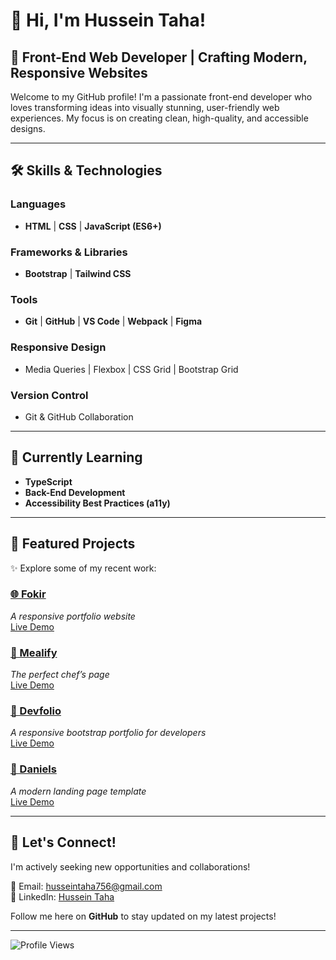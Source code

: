 # 👋 Hi, I'm Hussein Taha!

## 🌟 Front-End Web Developer | Crafting Modern, Responsive Websites
Welcome to my GitHub profile! I'm a passionate front-end developer who loves transforming ideas into visually stunning, user-friendly web experiences. My focus is on creating clean, high-quality, and accessible designs.

---

## 🛠️ Skills & Technologies
### **Languages**
- **HTML** | **CSS** | **JavaScript (ES6+)**

### **Frameworks & Libraries**
- **Bootstrap** | **Tailwind CSS**

### **Tools**
- **Git** | **GitHub** | **VS Code** | **Webpack** | **Figma**

### **Responsive Design**
- Media Queries | Flexbox | CSS Grid | Bootstrap Grid

### **Version Control**
- Git & GitHub Collaboration

---

## 🌱 Currently Learning
- **TypeScript** 
- **Back-End Development**
- **Accessibility Best Practices (a11y)**

---

## 📂 Featured Projects
✨ Explore some of my recent work:  

### [🌐 Fokir](https://github.com/NothingAroundUs/Fokir)  
*A responsive portfolio website*  
[Live Demo](https://nothingaroundus.github.io/Fokir/)  

### [🍴 Mealify](https://github.com/NothingAroundUs/Mealify)  
*The perfect chef’s page*  
[Live Demo](https://nothingaroundus.github.io/Mealift/)  

### [💼 Devfolio](https://github.com/NothingAroundUs/Devfolio)  
*A responsive bootstrap portfolio for developers*  
[Live Demo](https://nothingaroundus.github.io/Devfolio/)

### [📜 Daniels](https://github.com/NothingAroundUs/Daniels)  
*A modern landing page template*  
[Live Demo](https://nothingaroundus.github.io/Daniels/)

---

## 🚀 Let's Connect!
I'm actively seeking new opportunities and collaborations!  

📧 Email: [husseintaha756@gmail.com](mailto:husseintaha756@gmail.com)  
💼 LinkedIn: [Hussein Taha](https://www.linkedin.com/in/hussein-taha-b43ba32a4/?trk=opento_sprofile_topcard)  

Follow me here on **GitHub** to stay updated on my latest projects!  

---

![Profile Views](https://komarev.com/ghpvc/?username=NothingAroundUs&&style=flat-square)
